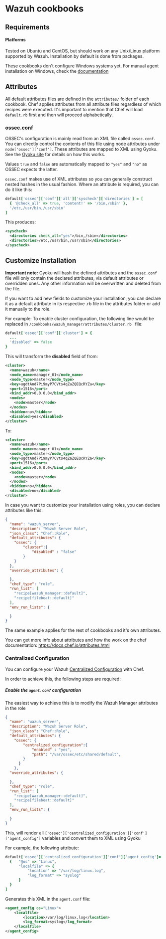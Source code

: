 
Wazuh cookbooks
====================================

Requirements
------------
#### Platforms
Tested on Ubuntu and CentOS, but should work on any Unix/Linux platform supported by Wazuh. Installation by default is done from packages.

These cookbooks don't configure Windows systems yet. For manual agent installation on Windows, check the [documentation](https://documentation.wazuh.com/current/installation-guide/wazuh-agent/wazuh_agent_package_windows.html)

Attributes
----------

All default attributes files are defined in the ```attributes/``` folder of each cookbook. Chef applies attributes from all attribute files regardless of which recipes were executed. It's important to mention that Chef will load ```default.rb``` first and then will proceed alphabetically. 

### ossec.conf

OSSEC's configuration is mainly read from an XML file called `ossec.conf`. You can directly control the contents of this file using node attributes under `node['ossec']['conf']`. These attributes are mapped to XML using Gyoku. See the [Gyoku site](https://github.com/savonrb/gyoku) for details on how this works.

Values `true` and `false`  are automatically mapped to `"yes"` and `"no"` as OSSEC expects the latter.

`ossec.conf` makes use of XML attributes so you can generally construct nested hashes in the usual fashion. Where an attribute is required, you can do it like this:

```ruby
default['ossec']['conf']['all']['syscheck']['directories'] = [
  { '@check_all' => true, 'content!' => '/bin,/sbin' },
  '/etc,/usr/bin,/usr/sbin'
]
```

This produces:

```xml
<syscheck>
  <directories check_all="yes">/bin,/sbin</directories>
  <directories>/etc,/usr/bin,/usr/sbin</directories>
</syscheck>
```

## Customize Installation

**Important note:** Gyoku will hash the defined attributes and the ```ossec.conf``` file will only contain the declared attributes, via default attributes or overridden ones. Any other information will be overwritten and deleted from the file.

If you want to add new fields to customize your installation, you can declare it as a default attribute in its respective .rb file in the attributes folder or add it manually to the role.

For example: To enable cluster configuration, the following line would be replaced in ```/cookbooks/wazuh_manager/attributes/cluster.rb ``` file:

`````` ruby
default['ossec']['conf']['cluster'] = {
  ...
  'disabled' => false
}
``````

This will transform the **disabled** field of from:

```xml
<cluster>
  <name>wazuh</name>
  <node_name>manager_01</node_name>
  <node_type>master</node_type>
  <key>ugdtAnd7Pi9myP7CVts4qZaZQEQcRYZa</key>
  <port>1516</port>
  <bind_addr>0.0.0.0</bind_addr>
  <nodes>
    <node>master</node>
  </nodes>
  <hidden>no</hidden>
  <disabled>yes</disabled>
</cluster>
```

To:

```xml
<cluster>
  <name>wazuh</name>
  <node_name>manager_01</node_name>
  <node_type>master</node_type>
  <key>ugdtAnd7Pi9myP7CVts4qZaZQEQcRYZa</key>
  <port>1516</port>
  <bind_addr>0.0.0.0</bind_addr>
  <nodes>
    <node>master</node>
  </nodes>
  <hidden>no</hidden>
  <disabled>no</disabled>
</cluster>
```

In case you want to customize your installation using roles, you can declare attributes like this: 

```json
{
  "name": "wazuh_server",
  "description": "Wazuh Server Role",
  "json_class": "Chef::Role",
  "default_attributes": {
    "ossec": {
        "cluster":{
            "disabled" : "false"
        }
    }
  },
  "override_attributes": {

  },
  "chef_type": "role",
  "run_list": [
    "recipe[wazuh_manager::default]",
    "recipe[filebeat::default]"
  ],
  "env_run_lists": {

  }
}
```

The same example applies for the rest of cookbooks and it's own attributes.

You can get more info about attributes and how the work on the chef documentation: https://docs.chef.io/attributes.html

### Centralized Configuration

You can configure your Wazuh [Centralized Configuration](https://documentation.wazuh.com/4.0/user-manual/reference/centralized-configuration.html#centralized-configuration-process) with Chef.

In order to achieve this, the following steps are required:

##### Enable the `agent.conf` configuration

The easiest way to achieve this is to modify the Wazuh Manager attributes in the role

```json
{
  "name": "wazuh_server",
  "description": "Wazuh Server Role",
  "json_class": "Chef::Role",
  "default_attributes": {
    "ossec": {
        "centralized_configuration":{
            "enabled" : "yes",
            "path": "/var/ossec/etc/shared/default",
        }
      }
    },
  "override_attributes": {

  },
  "chef_type": "role",
  "run_list": [
    "recipe[wazuh_manager::default]",
    "recipe[filebeat::default]"
  ],
  "env_run_lists": {

  }
}
```

This, will render all `['ossec']['centralized_configuration']['conf']['agent_config']` variables and convert them to XML using Gyoku

For example, the following attribute:

```ruby
default['ossec']['centralized_configuration']['conf']['agent_config']= [
  {   "@os" => "Linux",
      "localfile" => {
          "location" => "/var/log/linux.log",
          "log_format" => "syslog"
      }
  }
]
```

Generates this XML in the `agent.conf` file:

```xml
<agent_config os="Linux">
    <localfile>
        <location>/var/log/linux.log</location>
        <log_format>syslog</log_format>
    </localfile>
</agent_config>
```